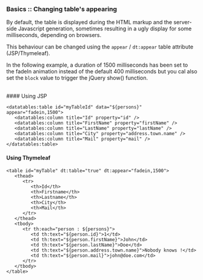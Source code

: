 ### Basics :: Changing table\'s appearing

By default, the table is displayed during the HTML markup and the server-side Javascript generation, sometimes resulting in a ugly display for some milliseconds, depending on browsers. 

This behaviour can be changed using the `appear` / `dt:appear` table attribute (JSP/Thymeleaf).

In the following example, a duration of 1500 milliseconds has been set to the fadeIn animation instead of the default 400 milliseconds but you cal also set the `block` value to trigger the jQuery show() function.

<br />
#### Using JSP

	<datatables:table id="myTableId" data="${persons}" appear="fadein,1500">
	   <datatables:column title="Id" property="id" />
	   <datatables:column title="FirstName" property="firstName" />
	   <datatables:column title="LastName" property="lastName" />
	   <datatables:column title="City" property="address.town.name" />
	   <datatables:column title="Mail" property="mail" />
	</datatables:table>

#### Using Thymeleaf

	<table id="myTable" dt:table="true" dt:appear="fadein,1500">
	   <thead>
	      <tr>
	         <th>Id</th>
	         <th>Firstname</th>
	         <th>Lastname</th>
	         <th>City</th>
	         <th>Mail</th>
	      </tr>
	   </thead>
	   <tbody>
	      <tr th:each="person : ${persons}">
	         <td th:text="${person.id}">1</td>
	         <td th:text="${person.firstName}">John</td>
	         <td th:text="${person.lastName}">Doe</td>
	         <td th:text="${person.address.town.name}">Nobody knows !</td>
	         <td th:text="${person.mail}">john@doe.com</td>
	      </tr>
	   </tbody>
	</table>